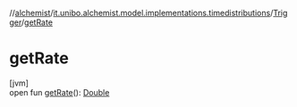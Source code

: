 //[alchemist](../../../index.md)/[it.unibo.alchemist.model.implementations.timedistributions](../index.md)/[Trigger](index.md)/[getRate](get-rate.md)

# getRate

[jvm]\
open fun [getRate](get-rate.md)(): [Double](https://kotlinlang.org/api/latest/jvm/stdlib/kotlin/-double/index.html)
